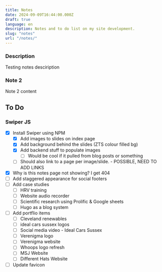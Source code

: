 ```yaml
---
title: Notes
date: 2024-09-09T16:44:00.000Z
draft: true
language: en
description: Notes and to do list on my site development.
slug: "notes"
url: "/notes/"
---
```

### Description
Testing notes desciription

### Note 2
Note 2 content

## To Do
### Swiper JS
- [x] Install Swiper using NPM
    - [x] Add images to slides on index page
    - [x] Add background behind the slides (ZTS colour filled bg)
    - [x] Add backend stuff to populate images
        - [ ] Would be cool if it pulled from blog posts or something
    - [ ] Should also link to a page per image/slide. - POSSIBLE, NEED TO ADD LINKS
- [x] Why is this notes page not showing? I get 404
- [ ] Add staggered appearance for social footers
- [ ] Add case studies
    - [ ] HRV training
    - [ ] Website audio recorder
    - [ ] Scientific research using Prolific & Google sheets
    - [ ] Hugo as a blog system
- [ ] Add portflio items
    - [ ] Cleveland renewables
    - [ ] ideal cars sussex logos
    - [ ] Social media video - Ideal Cars Sussex
    - [ ] Verenigma logo
    - [ ] Verenigma website
    - [ ] Whoops logo refresh
    - [ ] MSJ Website
    - [ ] Different Hats Website
- [ ] Update favicon